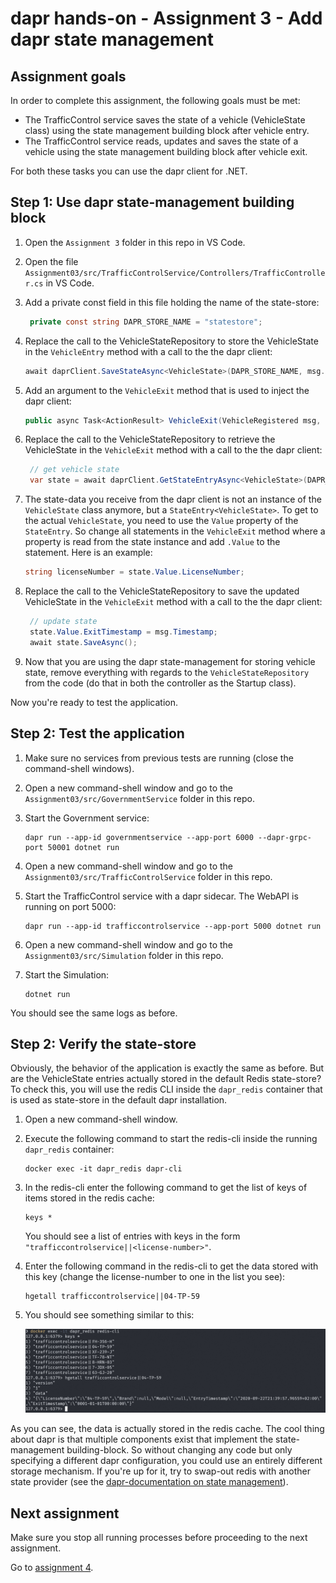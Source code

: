 # dapr hands-on - Assignment 3 - Add dapr state management

## Assignment goals

In order to complete this assignment, the following goals must be met:

- The TrafficControl service saves the state of a vehicle (VehicleState class) using the state management building block after vehicle entry.
- The TrafficControl service reads, updates and saves the state of a vehicle using the state management building block after vehicle exit.

For both these tasks you can use the dapr client for .NET.

## Step 1: Use dapr state-management building block

1. Open the `Assignment 3` folder in this repo in VS Code.

2. Open the file `Assignment03/src/TrafficControlService/Controllers/TrafficController.cs` in VS Code.

3. Add a private const field in this file holding the name of the state-store:

   ```csharp
    private const string DAPR_STORE_NAME = "statestore";
   ```

4. Replace the call to the VehicleStateRepository to store the VehicleState in the `VehicleEntry` method with a call to the the dapr client:

   ```csharp
   await daprClient.SaveStateAsync<VehicleState>(DAPR_STORE_NAME, msg.LicenseNumber, vehicleState);
   ```

5. Add an argument to the `VehicleExit` method that is used to inject the dapr client:

   ```csharp
   public async Task<ActionResult> VehicleExit(VehicleRegistered msg, [FromServices] IHttpClientFactory httpClientFactory, [FromServices] DaprClient daprClient)

   ```

6. Replace the call to the VehicleStateRepository to retrieve the VehicleState in the `VehicleExit` method with a call to the the dapr client:

   ```csharp
    // get vehicle state
    var state = await daprClient.GetStateEntryAsync<VehicleState>(DAPR_STORE_NAME, msg.LicenseNumber);
   ```

7. The state-data you receive from the dapr client is not an instance of the `VehicleState` class anymore, but a `StateEntry<VehicleState>`. To get to the actual `VehicleState`, you need to use the `Value` property of the `StateEntry`. So change all statements in the `VehicleExit` method where a property is read from the state instance and add `.Value` to the statement. Here is an example:

   ```csharp
   string licenseNumber = state.Value.LicenseNumber;
   ```

8. Replace the call to the VehicleStateRepository to save the updated VehicleState in the `VehicleExit` method with a call to the the dapr client:

   ```csharp
    // update state
    state.Value.ExitTimestamp = msg.Timestamp;
    await state.SaveAsync();
   ```

9. Now that you are using the dapr state-management for storing vehicle state, remove everything with regards to the `VehicleStateRepository` from the code (do that in both the controller as the Startup class).

Now you're ready to test the application.

## Step 2: Test the application

1. Make sure no services from previous tests are running (close the command-shell windows).

2. Open a new command-shell window and go to the `Assignment03/src/GovernmentService` folder in this repo.

3. Start the Government service:

   ```
   dapr run --app-id governmentservice --app-port 6000 --dapr-grpc-port 50001 dotnet run
   ```

2. Open a new command-shell window and go to the `Assignment03/src/TrafficControlService` folder in this repo.

3. Start the TrafficControl service with a dapr sidecar. The WebAPI is running on port 5000:

   ```
   dapr run --app-id trafficcontrolservice --app-port 5000 dotnet run
   ```

4. Open a new command-shell window and go to the `Assignment03/src/Simulation` folder in this repo.

5. Start the Simulation:

   ```
   dotnet run
   ```

You should see the same logs as before.

## Step 2: Verify the state-store

 Obviously, the behavior of the application is exactly the same as before. But are the VehicleState entries actually stored in the default Redis state-store? To check this, you will use the redis CLI inside the `dapr_redis` container that is used as state-store in the default dapr installation.

1. Open a new command-shell window.

2. Execute the following command to start the redis-cli inside the running `dapr_redis` container:

   ```
   docker exec -it dapr_redis dapr-cli
   ```

3. In the redis-cli enter the following command to get the list of keys of items stored in the redis cache:

   ```
   keys *
   ```

   You should see a list of entries with keys in the form `"trafficcontrolservice||<license-number>"`.

4. Enter the following command in the redis-cli to get the data stored with this key (change the license-number to one in the list you see):

   ```
   hgetall trafficcontrolservice||04-TP-59
   ```

5. You should see something similar to this:

   ![](img/redis-cli.png)

As you can see, the data is actually stored in the redis cache. The cool thing about dapr is that multiple components exist that implement the state-management building-block. So without changing any code but only specifying a different dapr configuration, you could use an entirely different storage mechanism. If you're up for it, try to swap-out redis with another state provider (see the [dapr-documentation on state management](https://github.com/dapr/docs/blob/master/concepts/state-management/README.md)).


## Next assignment

Make sure you stop all running processes before proceeding to the next assignment.

Go to [assignment 4](../Assignment04/README.md).